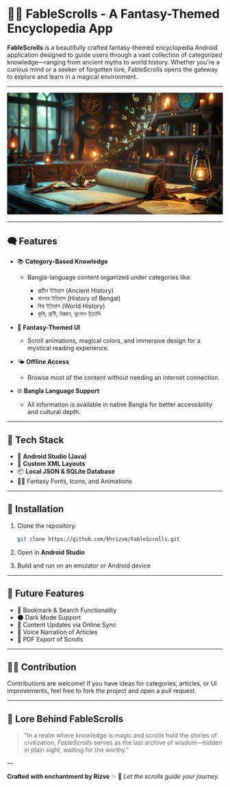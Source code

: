 # 🌙📜 FableScrolls - A Fantasy-Themed Encyclopedia App

**FableScrolls** is a beautifully crafted fantasy-themed encyclopedia Android application designed to guide users through a vast collection of categorized knowledge—ranging from ancient myths to world history. Whether you're a curious mind or a seeker of forgotten lore, FableScrolls opens the gateway to explore and learn in a magical environment.

---

![FableScrolls](asset/fablescrolls.jpg)

---

## 🗬 Features

* 📚 **Category-Based Knowledge**

  * Bangla-language content organized under categories like:

    * প্রাচীন ইতিহাস (Ancient History)
    * বাংলার ইতিহাস (History of Bengal)
    * বিশ্ব ইতিহাস (World History)
    * কৃষি, প্রাণী, বিজ্ঞান, ভুগোল ইত্যাদি

* 🍗 **Fantasy-Themed UI**

  * Scroll animations, magical colors, and immersive design for a mystical reading experience.

* 🌤️ **Offline Access**

  * Browse most of the content without needing an internet connection.

* 🌐 **Bangla Language Support**

  * All information is available in native Bangla for better accessibility and cultural depth.

---

## 🔧 Tech Stack

* 🧱 **Android Studio (Java)**
* 🎨 **Custom XML Layouts**
* 📦 **Local JSON & SQLite Database**
* 🧙‍♂️ Fantasy Fonts, Icons, and Animations

---

## 🚀 Installation

1. Clone the repository:

   ```bash
   git clone https://github.com/khrizve/FableScrolls.git
   ```
2. Open in **Android Studio**
3. Build and run on an emulator or Android device

---

## 🌿 Future Features

* 📖 Bookmark & Search Functionality
* 🌑 Dark Mode Support
* 📅 Content Updates via Online Sync
* 🔮 Voice Narration of Articles
* 📜 PDF Export of Scrolls

---

## 👩‍🎄 Contribution

Contributions are welcome! If you have ideas for categories, articles, or UI improvements, feel free to fork the project and open a pull request.

---

## 📜 Lore Behind FableScrolls

> "In a realm where knowledge is magic and scrolls hold the stories of civilization, *FableScrolls* serves as the last archive of wisdom—hidden in plain sight, waiting for the worthy."

—

**Crafted with enchantment by Rizve** ✨
🔮 *Let the scrolls guide your journey.*
